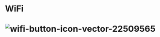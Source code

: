 # WiFi &emsp;&emsp;&emsp;&emsp;&emsp;&emsp;&emsp;&emsp;&emsp;&emsp;&emsp;&emsp;&emsp;&emsp;&emsp;&emsp;&emsp; ![wifi-button-icon-vector-22509565](https://github.com/Omid774/SwiftUI-ToDoList/assets/83581985/05c0b52d-787f-4034-9b9c-1319cbbe1706)